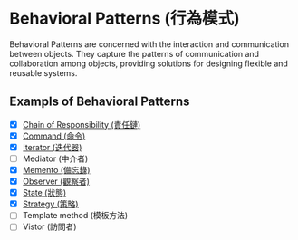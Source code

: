 # Behavioral Patterns (行為模式)

Behavioral Patterns are concerned with the interaction and communication between objects. They capture the patterns of communication and collaboration among objects, providing solutions for designing flexible and reusable systems.

## Exampls of Behavioral Patterns

- [x] [Chain of Responsibility (責任鏈)](./ChainOfResponsibility/README.md)
- [x] [Command (命令)](./Command/README.md)
- [x] [Iterator (迭代器)](./Iterator/README.md)
- [ ] Mediator (中介者)
- [x] [Memento (備忘錄)](./Memento/README.md)
- [x] [Observer (觀察者)](./Observer/README.md)
- [x] [State (狀態)](./State/README.md)
- [x] [Strategy (策略)](./Strategy/README.md)
- [ ] Template method (模板方法)
- [ ] Vistor (訪問者)
